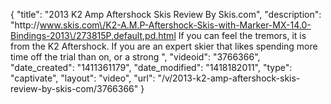 {
    "title": "2013 K2 Amp Aftershock Skis Review By Skis.com",
    "description": "http:\/\/www.skis.com\/K2-A.M.P-Aftershock-Skis-with-Marker-MX-14.0-Bindings-2013\/273815P,default,pd.html  If you can feel the tremors, it is from the K2 Aftershock. If you are an expert skier that likes spending more time off the trial than on, or a strong ",
    "videoid": "3766366",
    "date_created": "1411361179",
    "date_modified": "1418182011",
    "type": "captivate",
    "layout": "video",
    "url": "\/v\/2013-k2-amp-aftershock-skis-review-by-skis-com\/3766366"
}